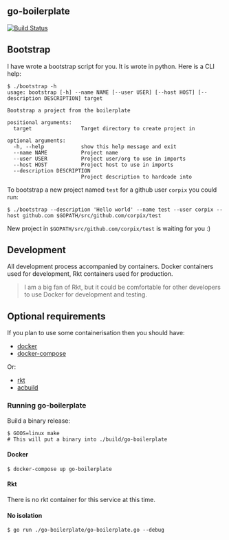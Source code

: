go-boilerplate
---------

[![Build Status](https://travis-ci.org/corpix/go-boilerplate.svg?branch=master)](https://travis-ci.org/corpix/go-boilerplate)

## Bootstrap

I have wrote a bootstrap script for you. It is wrote in python. Here is a CLI help:

``` console
$ ./bootstrap -h
usage: bootstrap [-h] --name NAME [--user USER] [--host HOST] [--description DESCRIPTION] target

Bootstrap a project from the boilerplate

positional arguments:
  target                Target directory to create project in

optional arguments:
  -h, --help            show this help message and exit
  --name NAME           Project name
  --user USER           Project user/org to use in imports
  --host HOST           Project host to use in imports
  --description DESCRIPTION
                        Project description to hardcode into
```

To bootstrap a new project named `test` for a github user `corpix` you could run:

``` console
$ ./bootstrap --description 'Hello world' --name test --user corpix --host github.com $GOPATH/src/github.com/corpix/test
```

New project in `$GOPATH/src/github.com/corpix/test` is waiting for you :)

## Development

All development process accompanied by containers. Docker containers used for development, Rkt containers used for production.

> I am a big fan of Rkt, but it could be comfortable for other developers to use Docker for development and testing.

## Optional requirements

If you plan to use some containerisation then you should have:

- [docker](https://github.com/moby/moby)
- [docker-compose](https://github.com/docker/compose)

Or:

- [rkt](https://github.com/coreos/rkt)
- [acbuild](https://github.com/containers/build)

### Running go-boilerplate

Build a binary release:

``` console
$ GOOS=linux make
# This will put a binary into ./build/go-boilerplate
```

#### Docker

``` console
$ docker-compose up go-boilerplate
```

#### Rkt

There is no rkt container for this service at this time.

#### No isolation

``` console
$ go run ./go-boilerplate/go-boilerplate.go --debug
```
